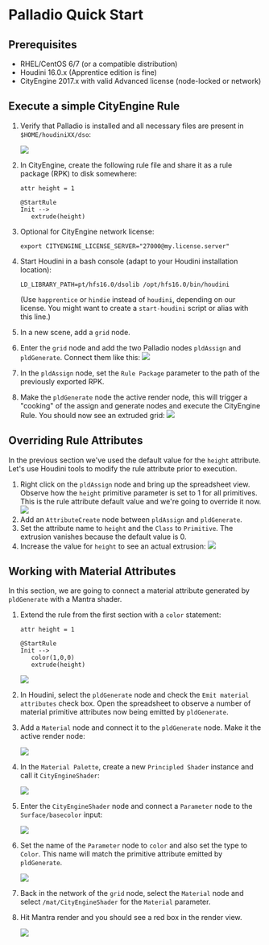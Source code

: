 # Palladio Quick Start

## Prerequisites
* RHEL/CentOS 6/7 (or a compatible distribution)
* Houdini 16.0.x (Apprentice edition is fine)
* CityEngine 2017.x with valid Advanced license (node-locked or network)

## Execute a simple CityEngine Rule

1. Verify that Palladio is installed and all necessary files are present in ``$HOME/houdiniXX/dso``:

    ![](img/installation01.png)
1. In CityEngine, create the following rule file and share it as a rule package (RPK) to disk somewhere:
   ```
   attr height = 1
   
   @StartRule
   Init -->
      extrude(height)
   ```
1. Optional for CityEngine network license:
    ```
    export CITYENGINE_LICENSE_SERVER="27000@my.license.server"
    ```
1. Start Houdini in a bash console (adapt to your Houdini installation location):
    ```
    LD_LIBRARY_PATH=pt/hfs16.0/dsolib /opt/hfs16.0/bin/houdini
    ```
    (Use ``happrentice`` or ``hindie`` instead of ``houdini``, depending on our license. You might want to create a ``start-houdini`` script or alias with this line.)
1. In a new scene, add a ``grid`` node.
1. Enter the ``grid`` node and add the two Palladio nodes ``pldAssign`` and ``pldGenerate``. Connect them like this: ![](img/extrude01.png)
1. In the ``pldAssign`` node, set the ``Rule Package`` parameter to the path of the previously exported RPK.
1. Make the ``pldGenerate`` node the active render node, this will trigger a "cooking" of the assign and generate nodes and execute the CityEngine Rule. You should now see an extruded grid: ![](img/extrude02.png)

## Overriding Rule Attributes

In the previous section we've used the default value for the ``height`` attribute. Let's use Houdini tools to modify the rule attribute prior to execution.

1. Right click on the ``pldAssign`` node and bring up the spreadsheet view. Observe how the ``height`` primitive parameter is set to 1 for all primitives. This is the rule attribute default value and we're going to override it now. ![](img/attribute01.png)
1. Add an ``AttributeCreate`` node between ``pldAssign`` and ``pldGenerate``.
1. Set the attribute name to ``height`` and the ``Class`` to ``Primitive``. The extrusion vanishes because the default value is 0.
1. Increase the value for ``height`` to see an actual extrusion: ![](img/attribute02.png)

## Working with Material Attributes

In this section, we are going to connect a material attribute generated by ``pldGenerate`` with a Mantra shader.

1. Extend the rule from the first section with a ``color`` statement:
    ```
    attr height = 1

    @StartRule
    Init -->
       color(1,0,0)
       extrude(height)
    ```
    ![](img/materials01.png) 
1. In Houdini, select the ``pldGenerate`` node and check the ``Emit material attributes`` check box. Open the spreadsheet to observe a number of material primitive attributes now being emitted by ``pldGenerate``.
1. Add a ``Material`` node and connect it to the ``pldGenerate`` node. Make it the active render node:
    
    ![](img/materials02.png)
1. In the ``Material Palette``, create a new ``Principled Shader`` instance and call it ``CityEngineShader``:

    ![](img/materials03.png)
1. Enter the ``CityEngineShader`` node and connect a ``Parameter`` node to the ``Surface/basecolor`` input:

    ![](img/materials04.png) 

1. Set the name of the ``Parameter`` node to ``color`` and also set the type to ``Color``. This name will match the primitive attribute emitted by ``pldGenerate``.

    ![](img/materials05.png)

1. Back in the network of the ``grid`` node, select the ``Material`` node and select ``/mat/CityEngineShader`` for the ``Material`` parameter.

1. Hit Mantra render and you should see a red box in the render view.

    ![](img/materials06.png)

